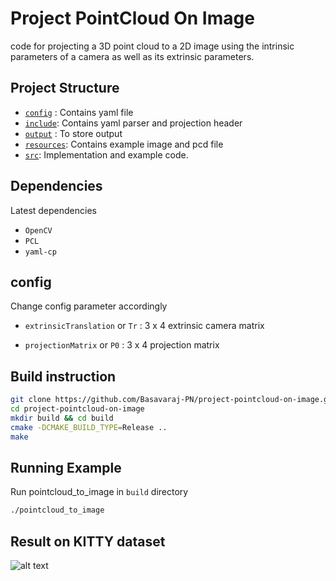 # Project PointCloud On Image

code for projecting a 3D point cloud to a 2D image using the intrinsic parameters of a camera as well as its extrinsic parameters.

## Project Structure

* [`config`](./config/) : Contains yaml file
* [`include`](./include/): Contains yaml parser and projection header
* [`output`](./output/) : To store output
* [`resources`](./resources/): Contains example image and pcd file
* [`src`](./src): Implementation and example code.

## Dependencies

Latest dependencies

* `OpenCV`
* `PCL`
* `yaml-cp`

## config

Change config parameter accordingly

* `extrinsicTranslation` or `Tr` : 3 x 4 extrinsic camera matrix

* `projectionMatrix` or `P0` : 3 x 4 projection matrix

## Build instruction

```bash
git clone https://github.com/Basavaraj-PN/project-pointcloud-on-image.git
cd project-pointcloud-on-image
mkdir build && cd build
cmake -DCMAKE_BUILD_TYPE=Release ..
make
```

## Running Example

Run pointcloud_to_image in `build` directory

```bash
./pointcloud_to_image
```

## Result on KITTY dataset

![alt text](https://github.com/Basavaraj-PN/project-pointcloud-on-image/blob/main/output/000000.png)
